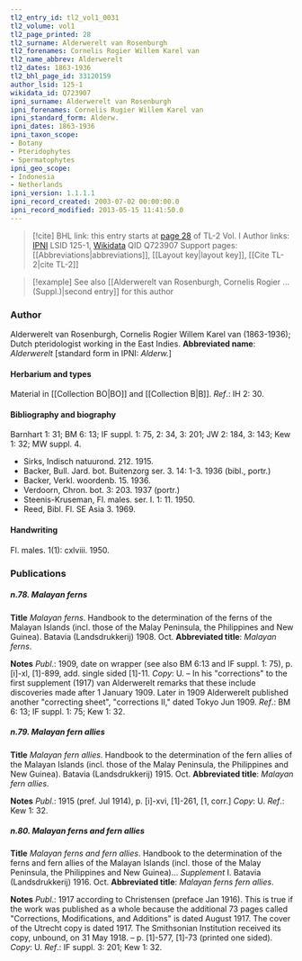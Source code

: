 ```yaml
---
tl2_entry_id: tl2_vol1_0031
tl2_volume: vol1
tl2_page_printed: 28
tl2_surname: Alderwerelt van Rosenburgh
tl2_forenames: Cornelis Rogier Willem Karel van
tl2_name_abbrev: Alderwerelt
tl2_dates: 1863-1936
tl2_bhl_page_id: 33120159
author_lsid: 125-1
wikidata_id: Q723907
ipni_surname: Alderwerelt van Rosenburgh
ipni_forenames: Cornelis Rugier Willem Karel van
ipni_standard_form: Alderw.
ipni_dates: 1863-1936
ipni_taxon_scope: 
- Botany
- Pteridophytes
- Spermatophytes
ipni_geo_scope: 
- Indonesia
- Netherlands
ipni_version: 1.1.1.1
ipni_record_created: 2003-07-02 00:00:00.0
ipni_record_modified: 2013-05-15 11:41:50.0
---
```


> [!cite] BHL link: this entry starts at [page 28](https://www.biodiversitylibrary.org/page/33120159) of TL-2 Vol. I
> Author links: [IPNI](https://www.ipni.org/a/125-1) LSID 125-1, [Wikidata](https://www.wikidata.org/wiki/Q723907) QID Q723907
> Support pages: [[Abbreviations|abbreviations]], [[Layout key|layout key]], [[Cite TL-2|cite TL-2]]

> [!example] See also [[Alderwerelt van Rosenburgh, Cornelis Rogier ... (Suppl.)|second entry]] for this author

### Author

Alderwerelt van Rosenburgh, Cornelis Rogier Willem Karel van (1863-1936); Dutch pteridologist working in the East Indies. 
**Abbreviated name**: *Alderwerelt* \[standard form in IPNI: *Alderw.*\]

#### Herbarium and types

Material in [[Collection BO|BO]] and [[Collection B|B]].
*Ref*.: IH 2: 30.

#### Bibliography and biography

Barnhart 1: 31; BM 6: 13; IF suppl. 1: 75, 2: 34, 3: 201; JW 2: 184, 3: 143; Kew 1: 32; MW suppl. 4.
- Sirks, Indisch natuurond. 212. 1915.
- Backer, Bull. Jard. bot. Buitenzorg ser. 3. 14: 1-3. 1936 (bibl., portr.)
- Backer, Verkl. woordenb. 15. 1936.
- Verdoorn, Chron. bot. 3: 203. 1937 (portr.)
- Steenis-Kruseman, Fl. males. ser. I. 1: 11. 1950.
- Reed, Bibl. Fl. SE Asia 3. 1969.

#### Handwriting

Fl. males. 1(1): cxlviii. 1950.

### Publications

##### n.78. Malayan ferns

**Title**
*Malayan ferns*. Handbook to the determination of the ferns of the Malayan Islands (incl. those of the Malay Peninsula, the Philippines and New Guinea). Batavia (Landsdrukkerij) 1908. Oct.
**Abbreviated title**: *Malayan ferns*.

**Notes**
*Publ*.: 1909, date on wrapper (see also BM 6:13 and IF suppl. 1: 75), p. \[i\]-xl, \[1\]-899, add. single sided \[1\]-11. *Copy*: U. – In his "corrections" to the first supplement (1917) van Alderwerelt remarks that these include discoveries made after 1 January 1909. Later in 1909 Alderwerelt published another "correcting sheet", "corrections II," dated Tokyo Jun 1909.
*Ref*.: BM 6: 13; IF suppl. 1: 75; Kew 1: 32.

##### n.79. Malayan fern allies

**Title**
*Malayan fern allies*. Handbook to the determination of the fern allies of the Malayan Islands (incl. those of the Malay Peninsula, the Philippines and New Guinea). Batavia (Landsdrukkerij) 1915. Oct.
**Abbreviated title**: *Malayan fern allies*.

**Notes**
*Publ*.: 1915 (pref. Jul 1914), p. \[i\]-xvi, \[1\]-261, \[1, corr.\] *Copy*: U.
*Ref*.: Kew 1: 32.

##### n.80. Malayan ferns and fern allies

**Title**
*Malayan ferns and fern allies*. Handbook to the determination of the ferns and fern allies of the Malayan Islands (incl. those of the Malay Peninsula, the Philippines and New Guinea)... *Supplement* I. Batavia (Landsdrukkerij) 1916. Oct.
**Abbreviated title**: *Malayan ferns fern allies*.

**Notes**
*Publ*.: 1917 according to Christensen (preface Jan 1916). This is true if the work was published as a whole because the additional 73 pages called "Corrections, Modifications, and Additions" is dated August 1917. The cover of the Utrecht copy is dated 1917. The Smithsonian Institution received its copy, unbound, on 31 May 1918. – p. \[1\]-577, \[1\]-73 (printed one sided). *Copy*: U.
*Ref*.: IF suppl. 3: 201; Kew 1: 32.

